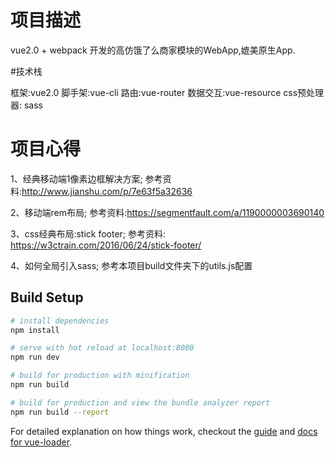 # 项目描述

 vue2.0 + webpack 开发的高仿饿了么商家模块的WebApp,媲美原生App.

#技术栈

 框架:vue2.0     脚手架:vue-cli       路由:vue-router       数据交互:vue-resource      css预处理器: sass 

# 项目心得
  
 1、经典移动端1像素边框解决方案; 参考资料:http://www.jianshu.com/p/7e63f5a32636

 2、移动端rem布局; 参考资料:https://segmentfault.com/a/1190000003690140

 3、css经典布局:stick footer; 参考资料: https://w3ctrain.com/2016/06/24/stick-footer/

 4、如何全局引入sass; 参考本项目build文件夹下的utils.js配置


## Build Setup

``` bash
# install dependencies
npm install

# serve with hot reload at localhost:8080
npm run dev

# build for production with minification
npm run build

# build for production and view the bundle analyzer report
npm run build --report
```

For detailed explanation on how things work, checkout the [guide](http://vuejs-templates.github.io/webpack/) and [docs for vue-loader](http://vuejs.github.io/vue-loader).

